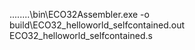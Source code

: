 ..\..\..\..\bin\ECO32Assembler.exe -o build\ECO32_helloworld_selfcontained.out ECO32_helloworld_selfcontained.s 